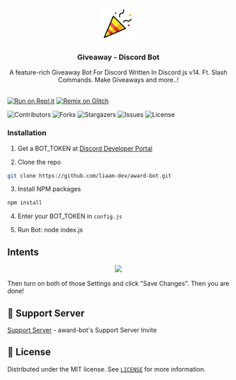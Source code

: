 <br/>
<p align="center">
  <a href="https://github.com/unf6/award-bot">
    <img src="./award.png" alt="Logo" width="80" height="80">
  </a>

  <h3 align="center">Giveaway - Discord Bot</h3>

  <p align="center">
    A feature-rich Giveaway Bot For Discord Written In Discord.js v14. Ft. Slash Commands. Make Giveaways and more..!
    <br/>
    <br/>

  [![Run on Repl.it](https://repl.it/badge/github/unf6/award-bot)](https://repl.it/github/unf6/award-bot)
  [![Remix on Glitch](https://cdn.glitch.com/2703baf2-b643-4da7-ab91-7ee2a2d00b5b%2Fremix-button.svg)](https://glitch.com/edit/#!/import/github/unf6/award-bot)

  ![Contributors](https://img.shields.io/github/contributors/unf6/award-bot?color=dark-green) 
  ![Forks](https://img.shields.io/github/forks/unf6/award-bot?style=social) 
  ![Stargazers](https://img.shields.io/github/stars/unf6/award-bot?style=social) 
  ![Issues](https://img.shields.io/github/issues/unf6/award-bot) 
  ![License](https://img.shields.io/github/license/unf6/award-bot)

  ### Installation

1. Get a BOT_TOKEN  at [Discord Developer Portal](https://discord.com/developers/applications)

2. Clone the repo

```sh
git clone https://github.com/liaam-dev/award-bot.git
```

3. Install NPM packages

```sh
npm install
```

4. Enter your BOT_TOKEN in `config.js`

5. Run Bot: node index.js

## Intents


<p align="center">
  <a href="https://github.com/unf6/award-bot">
    <img src="https://user-images.githubusercontent.com/50886682/196232974-d9cfc18c-92c5-43bd-b1bc-ff1cae3df701.png">

  </a>
</p>
Then turn on both of those Settings and click "Save Changes". Then you are done!

## 💌 Support Server

[Support Server](https://discord.gg/PeV2Qj5SHD) - award-bot's Support Server Invite


## 🔐 License

Distributed under the MIT license. See [`LICENSE`](https://github.com/unf6/award-bot/blob/master/LICENSE) for more information.
